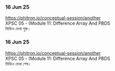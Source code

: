 ### 16 Jun 25  
https://phitron.io/conceptual-session/another  
XPSC 05 - (Module 11: Difference Array And PBDS  
ভিডিও দেখা শুরু।

### 16 Jun 25  
https://phitron.io/conceptual-session/another  
XPSC 05 - (Module 11: Difference Array And PBDS  
ভিডিও দেখা শেষ।
